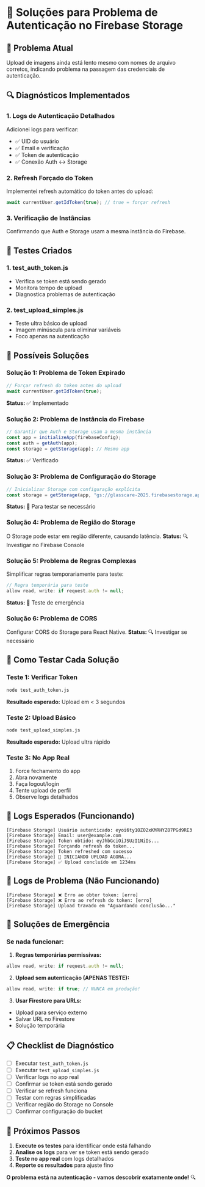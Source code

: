 # 🔐 Soluções para Problema de Autenticação no Firebase Storage

## 🚨 Problema Atual
Upload de imagens ainda está lento mesmo com nomes de arquivo corretos, indicando problema na passagem das credenciais de autenticação.

## 🔍 Diagnósticos Implementados

### 1. **Logs de Autenticação Detalhados**
Adicionei logs para verificar:
- ✅ UID do usuário
- ✅ Email e verificação
- ✅ Token de autenticação
- ✅ Conexão Auth ↔ Storage

### 2. **Refresh Forçado do Token**
Implementei refresh automático do token antes do upload:
```typescript
await currentUser.getIdToken(true); // true = forçar refresh
```

### 3. **Verificação de Instâncias**
Confirmando que Auth e Storage usam a mesma instância do Firebase.

## 🧪 Testes Criados

### **1. test_auth_token.js**
- Verifica se token está sendo gerado
- Monitora tempo de upload
- Diagnostica problemas de autenticação

### **2. test_upload_simples.js**
- Teste ultra básico de upload
- Imagem minúscula para eliminar variáveis
- Foco apenas na autenticação

## 🔧 Possíveis Soluções

### **Solução 1: Problema de Token Expirado**
```typescript
// Forçar refresh do token antes do upload
await currentUser.getIdToken(true);
```
**Status:** ✅ Implementado

### **Solução 2: Problema de Instância do Firebase**
```typescript
// Garantir que Auth e Storage usam a mesma instância
const app = initializeApp(firebaseConfig);
const auth = getAuth(app);
const storage = getStorage(app); // Mesmo app
```
**Status:** ✅ Verificado

### **Solução 3: Problema de Configuração do Storage**
```typescript
// Inicializar Storage com configuração explícita
const storage = getStorage(app, "gs://glasscare-2025.firebasestorage.app");
```
**Status:** 🔄 Para testar se necessário

### **Solução 4: Problema de Região do Storage**
O Storage pode estar em região diferente, causando latência.
**Status:** 🔍 Investigar no Firebase Console

### **Solução 5: Problema de Regras Complexas**
Simplificar regras temporariamente para teste:
```javascript
// Regra temporária para teste
allow read, write: if request.auth != null;
```
**Status:** 🔄 Teste de emergência

### **Solução 6: Problema de CORS**
Configurar CORS do Storage para React Native.
**Status:** 🔍 Investigar se necessário

## 📱 Como Testar Cada Solução

### **Teste 1: Verificar Token**
```bash
node test_auth_token.js
```
**Resultado esperado:** Upload em < 3 segundos

### **Teste 2: Upload Básico**
```bash
node test_upload_simples.js
```
**Resultado esperado:** Upload ultra rápido

### **Teste 3: No App Real**
1. Force fechamento do app
2. Abra novamente
3. Faça logout/login
4. Tente upload de perfil
5. Observe logs detalhados

## 🎯 Logs Esperados (Funcionando)

```
[Firebase Storage] Usuário autenticado: eyoi6ty1OZO2xKMRHYZO7PGd9RE3
[Firebase Storage] Email: user@example.com
[Firebase Storage] Token obtido: eyJhbGciOiJSUzI1NiIs...
[Firebase Storage] Forçando refresh do token...
[Firebase Storage] Token refreshed com sucesso
[Firebase Storage] 🚀 INICIANDO UPLOAD AGORA...
[Firebase Storage] ✅ Upload concluído em 1234ms
```

## 🚨 Logs de Problema (Não Funcionando)

```
[Firebase Storage] ❌ Erro ao obter token: [erro]
[Firebase Storage] ❌ Erro ao refresh do token: [erro]
[Firebase Storage] Upload travado em "Aguardando conclusão..."
```

## 🔧 Soluções de Emergência

### **Se nada funcionar:**

1. **Regras temporárias permissivas:**
```javascript
allow read, write: if request.auth != null;
```

2. **Upload sem autenticação (APENAS TESTE):**
```javascript
allow read, write: if true; // NUNCA em produção!
```

3. **Usar Firestore para URLs:**
- Upload para serviço externo
- Salvar URL no Firestore
- Solução temporária

## 📋 Checklist de Diagnóstico

- [ ] Executar `test_auth_token.js`
- [ ] Executar `test_upload_simples.js`
- [ ] Verificar logs no app real
- [ ] Confirmar se token está sendo gerado
- [ ] Verificar se refresh funciona
- [ ] Testar com regras simplificadas
- [ ] Verificar região do Storage no Console
- [ ] Confirmar configuração do bucket

## 🎯 Próximos Passos

1. **Execute os testes** para identificar onde está falhando
2. **Analise os logs** para ver se token está sendo gerado
3. **Teste no app real** com logs detalhados
4. **Reporte os resultados** para ajuste fino

**O problema está na autenticação - vamos descobrir exatamente onde!** 🔍